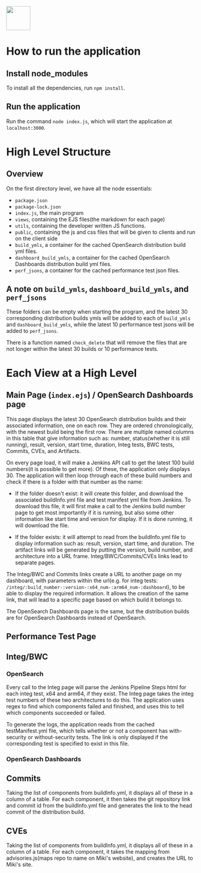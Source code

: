 <img src="https://opensearch.org/assets/img/opensearch-logo-themed.svg" height="64px">

# How to run the application

## Install node_modules

To install all the dependencies, run `npm install`.

## Run the application

Run the command `node index.js`, which will start the application at `localhost:3000`.

# High Level Structure

## Overview

On the first directory level, we have all the node essentials: 

- `package.json`
- `package-lock.json`
- `index.js`, the main program
- `views`, containing the EJS files(the markdown for each page)
- `utils`, containing the developer written JS functions.
- `public`, containing the js and css files that will be given to clients and run on the client side
- `build_ymls`, a container for the cached OpenSearch distribution build yml files.
- `dashboard_build_ymls`, a container for the cached OpenSearch Dashboards distribution build yml files.
- `perf_jsons`, a container for the cached performance test json files.

## A note on `build_ymls`, `dashboard_build_ymls`, and `perf_jsons`

These folders can be empty when starting the program, and the latest 30 corresponding distribution builds ymls will be added to each of `build_ymls` and `dashboard_build_ymls`, while the latest 10 performance test jsons will be added to `perf_jsons`.

There is a function named `check_delete` that will remove the files that are not longer within the latest 30 builds or 10 performance tests.

# Each View at a High Level

## Main Page (`index.ejs`) / OpenSearch Dashboards page

This page displays the latest 30 OpenSearch distribution builds and their associated information, one on each row. They are ordered chronologically, with the newest build being the first row. There are multiple named columns in this table that give information such as: number, status(whether it is still running), result, version, start time, duration, Integ tests, BWC tests, Commits, CVEs, and Artifacts.

On every page load, it will make a Jenkins API call to get the latest 100 build numbers(it is possible to get more). Of these, the application only displays 30. The application will then loop through each of these build numbers and check if there is a folder with that number as the name: 

- If the folder doesn't exist: it will create this folder, and download the associated buildInfo.yml file and test manifest yml file from Jenkins. To download this file, it will first make a call to the Jenkins build number page to get most importantly if it is running, but also some other information like start time and version for display. If it is done running, it will download the file. 

- If the folder exists: it will attempt to read from the buildInfo.yml file to display information such as: result, version, start time, and duration. The artifact links will be generated by putting the version, build number, and architecture into a URL frame. Integ/BWC/Commits/CVEs links lead to separate pages.

The Integ/BWC and Commits links create a URL to another page on my dashboard, with parameters within the url(e.g. for integ tests: `/integ/:build_number-:version-:x64_num-:arm64_num-:dashboard`), to be able to display the required information. It allows the creation of the same link, that will lead to a specific page based on which build it belongs to.

The OpenSearch Dashboards page is the same, but the distribution builds are for OpenSearch Dashboards instead of OpenSearch.

## Performance Test Page



## Integ/BWC

### OpenSearch

Every call to the Integ page will parse the Jenkins Pipeline Steps html for each integ test, x64 and arm64, if they exist. The Integ page takes the integ test numbers of these two architectures to do this. The application uses regex to find which components failed and finished, and uses this to tell which components succeeded or failed.

To generate the logs, the application reads from the cached testManifest.yml file, which tells whether or not a component has with-security or without-security tests. The link is only displayed if the corresponding test is specified to exist in this file.

### OpenSearch Dashboards

## Commits

Taking the list of components from buildInfo.yml, it displays all of these in a column of a table. For each component, it then takes the git repository link and commit id from the buildInfo.yml file and generates the link to the head commit of the distribution build.

## CVEs

Taking the list of components from buildInfo.yml, it displays all of these in a column of a table. For each component, it takes the mapping from advisories.js(maps repo to name on Miki's website), and creates the URL to Miki's site.



